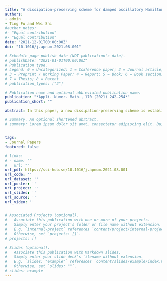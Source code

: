 ```yaml
---
title: "A dissipation-preserving scheme for damped oscillatory Hamiltonian systems based on splitting"
authors:
- admin
- Ting Fu and Wei Shi
#author_notes:
#- "Equal contribution"
#- "Equal contribution"
date: "2021-12-01T00:00:00Z"
doi: "10.1016/j.apnum.2021.08.001"

# Schedule page publish date (NOT publication's date).
# publishDate: "2021-01-01T00:00:00Z"
# Publication type.
# Legend: 0 = Uncategorized; 1 = Conference paper; 2 = Journal article;
# 3 = Preprint / Working Paper; 4 = Report; 5 = Book; 6 = Book section;
# 7 = Thesis; 8 = Patent
# publication_types: ["2"]

# Publication name and optional abbreviated publication name.
publication: "*Appli. Numer. Math., 170 (2021) 242–254*"
publication_short: ""

abstract: In this paper, a new dissipation-preserving scheme is established for weakly dissipative perturbations of oscillatory Hamiltonian systems. The system exhibits a nonlinear oscillatory structure. The main oscillation is governed by a matrix M and the damping is governed by a matrix Γ. The new scheme preserves the oscillatory structure of the systems by incorporating the matrix M in the scheme based on the idea of ERKN methods. Meanwhile, the discrete gradient and splitting are used to construct the scheme such that the numerical solution possesses a nearly correct damping rate of the system. A main feature of the new scheme is that a relatively large stepsize can be chosen since the convergence of the implicit iterations in the scheme is shown to be independent of the matrices M and Γ. Three numerical experiments of perturbed Hamiltonian systems are conducted to show the effectiveness and the efficiency of the new scheme in comparison with the traditional discrete gradient methods.

# Summary. An optional shortened abstract.
# summary: Lorem ipsum dolor sit amet, consectetur adipiscing elit. Duis posuere tellus ac convallis placerat. Proin tincidunt magna sed ex sollicitudin condimentum.


tags:
- Journal Papers
featured: false

# links:
# - name: ""
#   url: ""
url_pdf: https://sci-hub.se/10.1016/j.apnum.2021.08.001
url_code: ''
url_dataset: ''
url_poster: ''
url_project: ''
url_slides: ''
url_source: ''
url_video: ''


# Associated Projects (optional).
#   Associate this publication with one or more of your projects.
#   Simply enter your project's folder or file name without extension.
#   E.g. `internal-project` references `content/project/internal-project/index.md`.
#   Otherwise, set `projects: []`.
# projects: []

# Slides (optional).
#   Associate this publication with Markdown slides.
#   Simply enter your slide deck's filename without extension.
#   E.g. `slides: "example"` references `content/slides/example/index.md`.
#   Otherwise, set `slides: ""`.
# slides: example
---
```

